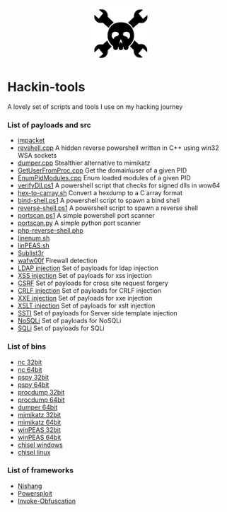 <p align="center">
  <img src="https://github.com/lorenzoinvidia/Hackin-tools/blob/master/src/hack.png" alt="hack" width="150" />
</p>

# Hackin-tools
A lovely set of scripts and tools I use on my hacking journey 

### List of payloads and src

* [impacket](https://github.com/SecureAuthCorp/impacket/archive/master.zip)
* [revshell.cpp](https://raw.githubusercontent.com/lorenzoinvidia/Hackin-tools/master/revshell.cpp) A hidden reverse powershell written in C++ using win32 WSA sockets
* [dumper.cpp](https://raw.githubusercontent.com/lorenzoinvidia/Hackin-tools/master/dumper.cpp) Stealthier alternative to mimikatz
* [GetUserFromProc.cpp](https://raw.githubusercontent.com/lorenzoinvidia/Hackin-tools/master/GetUserFromProc.cpp) Get the domain\user of a given PID 
* [EnumPidModules.cpp](https://raw.githubusercontent.com/lorenzoinvidia/Hackin-tools/master/EnumPidModules.cpp) Enum loaded modules of a given PID
* [verifyDll.ps1](https://raw.githubusercontent.com/lorenzoinvidia/Hackin-tools/master/verifyDll.ps1) A powershell script that checks for signed dlls in wow64
* [hex-to-carray.sh](https://raw.githubusercontent.com/lorenzoinvidia/Hackin-tools/master/hex-to-carray.sh) Convert a hexdump to a C array format
* [bind-shell.ps1](https://raw.githubusercontent.com/lorenzoinvidia/Hackin-tools/master/bind-shell.ps1) A powershell script to spawn a bind shell
* [reverse-shell.ps1](https://raw.githubusercontent.com/lorenzoinvidia/Hackin-tools/master/reverse-shell.ps1) A powershell script to spawn a reverse shell
* [portscan.ps1](https://raw.githubusercontent.com/lorenzoinvidia/Hackin-tools/master/portscan.ps1) A simple powershell port scanner
* [portscan.py](https://raw.githubusercontent.com/lorenzoinvidia/Hackin-tools/master/portscan.py) A simple python port scanner
* [php-reverse-shell.php](https://raw.githubusercontent.com/pentestmonkey/php-reverse-shell/master/php-reverse-shell.php)
* [linenum.sh](https://raw.githubusercontent.com/rebootuser/LinEnum/master/LinEnum.sh)
* [linPEAS.sh](https://raw.githubusercontent.com/carlospolop/privilege-escalation-awesome-scripts-suite/master/linPEAS/linpeas.sh)
* [Sublist3r](https://github.com/aboul3la/Sublist3r)
* [wafw00f](https://github.com/EnableSecurity/wafw00f) Firewall detection
* [LDAP injection](https://github.com/swisskyrepo/PayloadsAllTheThings/tree/master/LDAP%20Injection) Set of payloads for ldap injection
* [XSS injection](https://github.com/swisskyrepo/PayloadsAllTheThings/tree/master/XSS%20Injection) Set of payloads for xss injection
* [CSRF](https://github.com/swisskyrepo/PayloadsAllTheThings/tree/master/CSRF%20Injection) Set of payloads for cross site request forgery
* [CRLF injection](https://github.com/swisskyrepo/PayloadsAllTheThings/tree/master/CRLF%20Injection) Set of payloads for CRLF injection
* [XXE injection](https://github.com/swisskyrepo/PayloadsAllTheThings/tree/master/XXE%20Injection) Set of payloads for xxe injection
* [XSLT injection](https://github.com/swisskyrepo/PayloadsAllTheThings/tree/master/XSLT%20Injection) Set of payloads for xslt injection
* [SSTI](https://github.com/swisskyrepo/PayloadsAllTheThings/tree/master/Server%20Side%20Template%20Injection) Set of payloads for Server side template injection
* [NoSQLi](https://github.com/swisskyrepo/PayloadsAllTheThings/tree/master/NoSQL%20Injection) Set of payloads for NoSQLi
* [SQLi](https://github.com/swisskyrepo/PayloadsAllTheThings/tree/master/SQL%20Injection) Set of payloads for SQLi

### List of bins

* [nc 32bit](https://github.com/lorenzoinvidia/Hackin-tools/blob/master/bins/nc32.exe?raw=true)
* [nc 64bit](https://github.com/lorenzoinvidia/Hackin-tools/blob/master/bins/nc64.exe?raw=true)
* [pspy 32bit](https://github.com/lorenzoinvidia/Hackin-tools/blob/master/bins/pspy32s?raw=true)
* [pspy 64bit](https://github.com/lorenzoinvidia/Hackin-tools/blob/master/bins/pspy64s?raw=true)
* [procdump 32bit](https://github.com/lorenzoinvidia/Hackin-tools/blob/master/bins/procdump32.exe?raw=true)
* [procdump 64bit](https://github.com/lorenzoinvidia/Hackin-tools/blob/master/bins/procdump64.exe?raw=true)
* [dumper 64bit](https://github.com/lorenzoinvidia/Hackin-tools/raw/master/bins/dumper.exe)
* [mimikatz 32bit](https://github.com/lorenzoinvidia/Hackin-tools/blob/master/bins/mimikatz32.exe?raw=true)
* [mimikatz 64bit](https://github.com/lorenzoinvidia/Hackin-tools/blob/master/bins/mimikatz64.exe?raw=true)
* [winPEAS 32bit](https://github.com/carlospolop/privilege-escalation-awesome-scripts-suite/blob/master/winPEAS/winPEASexe/winPEAS/bin/x86/Release/winPEAS.exe?raw=true)
* [winPEAS 64bit](https://github.com/carlospolop/privilege-escalation-awesome-scripts-suite/blob/master/winPEAS/winPEASexe/winPEAS/bin/x64/Release/winPEAS.exe?raw=true)
* [chisel windows](https://github.com/lorenzoinvidia/Hackin-tools/raw/master/bins/chisel.exe)
* [chisel linux](https://github.com/lorenzoinvidia/Hackin-tools/raw/master/bins/chisel)

### List of frameworks
* [Nishang](https://github.com/samratashok/nishang/archive/master.zip)
* [Powersploit](https://github.com/PowerShellMafia/PowerSploit/archive/master.zip)
* [Invoke-Obfuscation](https://github.com/danielbohannon/Invoke-Obfuscation/archive/master.zip)
